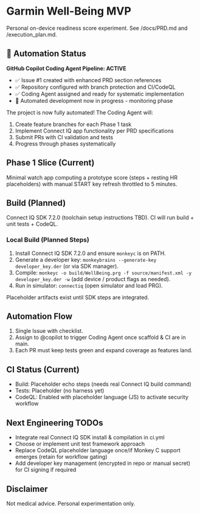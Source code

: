 # Garmin Well-Being MVP

Personal on-device readiness score experiment. See /docs/PRD.md and /execution_plan.md.

## 🎯 Automation Status

**GitHub Copilot Coding Agent Pipeline: ACTIVE**
- ✅ Issue #1 created with enhanced PRD section references  
- ✅ Repository configured with branch protection and CI/CodeQL
- ✅ Coding Agent assigned and ready for systematic implementation
- 🔄 Automated development now in progress - monitoring phase

The project is now fully automated! The Coding Agent will:
1. Create feature branches for each Phase 1 task
2. Implement Connect IQ app functionality per PRD specifications  
3. Submit PRs with CI validation and tests
4. Progress through phases systematically

## Phase 1 Slice (Current)
Minimal watch app computing a prototype score (steps + resting HR placeholders) with manual START key refresh throttled to 5 minutes.

## Build (Planned)
Connect IQ SDK 7.2.0 (toolchain setup instructions TBD). CI will run build + unit tests + CodeQL.

### Local Build (Planned Steps)
1. Install Connect IQ SDK 7.2.0 and ensure `monkeyc` is on PATH.
2. Generate a developer key: `monkeybrains --generate-key developer_key.der` (or via SDK manager).
3. Compile: `monkeyc -o build/WellBeing.prg -f source/manifest.xml -y developer_key.der -w` (add device / product flags as needed).
4. Run in simulator: `connectiq` (open simulator and load PRG).

Placeholder artifacts exist until SDK steps are integrated.

## Automation Flow
1. Single Issue with checklist.
2. Assign to @copilot to trigger Coding Agent once scaffold & CI are in main.
3. Each PR must keep tests green and expand coverage as features land.

## CI Status (Current)
- Build: Placeholder echo steps (needs real Connect IQ build command)
- Tests: Placeholder (no harness yet)
- CodeQL: Enabled with placeholder language (JS) to activate security workflow

## Next Engineering TODOs
- Integrate real Connect IQ SDK install & compilation in ci.yml
- Choose or implement unit test framework approach
- Replace CodeQL placeholder language once/if Monkey C support emerges (retain for workflow gating)
 - Add developer key management (encrypted in repo or manual secret) for CI signing if required

## Disclaimer
Not medical advice. Personal experimentation only.

